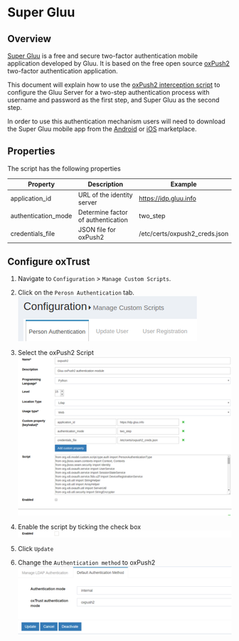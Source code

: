 # Super Gluu
## Overview
[Super Gluu](https://super.gluu.org) is a free and secure two-factor authentication mobile application developed by Gluu. It is based on the free open source [oxPush2](https://github.com/GluuFederation/oxPush2) two-factor authentication application. 

This document will explain how to use the [oxPush2 interception script](https://github.com/GluuFederation/oxAuth/blob/master/Server/integrations/super_gluu/SuperGluuExternalAuthenticator.py) to configure the Gluu Server for a two-step authentication process with username and password as the first step, and Super Gluu as the second step. 

In order to use this authentication mechanism users will need to download the Super Gluu mobile app from the [Android](https://play.google.com/store/apps/details?id=gluu.super.gluu) or [iOS](https://itunes.apple.com/us/app/super-gluu/id1093479646?ls=1&mt=8)  marketplace. 

## Properties
The script has the following properties

|	Property	|	Description		|	Example	|
|-----------------------|-------------------------------|---------------|
|application_id		|URL of the identity server	|https://idp.gluu.info|
|authentication_mode	|Determine factor of authentication|two_step|
|credentials_file	|JSON file for oxPush2 		|/etc/certs/oxpush2_creds.json|

## Configure oxTrust

1. Navigate to `Configuration` > `Manage Custom Scripts`.               

2. Click on the `Perosn Authentication` tab.              
![person-auth](../img/admin-guide/multi-factor/person-auth.png)

3. Select the oxPush2 Script                  
![oxpush2-script](../img/admin-guide/multi-factor/oxpush2-script.png)

4. Enable the script by ticking the check box          
![enable](../img/admin-guide/enable.png)
 
5. Click `Update`         

6. Change the `Authentication method` to oxPush2       
![oxpush2](../img/admin-guide/multi-factor/oxpush2.png)
